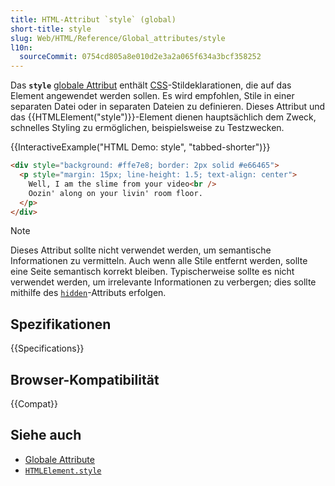 ```yaml
---
title: HTML-Attribut `style` (global)
short-title: style
slug: Web/HTML/Reference/Global_attributes/style
l10n:
  sourceCommit: 0754cd805a8e010d2e3a2a065f634a3bcf358252
---
```


Das **`style`** [globale Attribut](/de/docs/Web/HTML/Reference/Global_attributes) enthält [CSS](/de/docs/Web/CSS)-Stildeklarationen, die auf das Element angewendet werden sollen. Es wird empfohlen, Stile in einer separaten Datei oder in separaten Dateien zu definieren. Dieses Attribut und das {{HTMLElement("style")}}-Element dienen hauptsächlich dem Zweck, schnelles Styling zu ermöglichen, beispielsweise zu Testzwecken.

{{InteractiveExample("HTML Demo: style", "tabbed-shorter")}}

```html interactive-example
<div style="background: #ffe7e8; border: 2px solid #e66465">
  <p style="margin: 15px; line-height: 1.5; text-align: center">
    Well, I am the slime from your video<br />
    Oozin' along on your livin' room floor.
  </p>
</div>
```

> [!NOTE]
> Dieses Attribut sollte nicht verwendet werden, um semantische Informationen zu vermitteln. Auch wenn alle Stile entfernt werden, sollte eine Seite semantisch korrekt bleiben. Typischerweise sollte es nicht verwendet werden, um irrelevante Informationen zu verbergen; dies sollte mithilfe des [`hidden`](/de/docs/Web/HTML/Reference/Global_attributes/hidden)-Attributs erfolgen.

## Spezifikationen

{{Specifications}}

## Browser-Kompatibilität

{{Compat}}

## Siehe auch

- [Globale Attribute](/de/docs/Web/HTML/Reference/Global_attributes)
- [`HTMLElement.style`](/de/docs/Web/API/HTMLElement/style)
